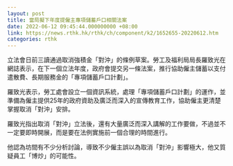 ```yaml
---
layout: post
title: 當局擬下年度提僱主專項儲蓄戶口相關法案
date: 2022-06-12 09:45:44.000000000 +08:00
link: https://news.rthk.hk/rthk/ch/component/k2/1652655-20220612.htm
categories: rthk
---
```


立法會日前三讀通過取消強積金「對沖」的條例草案。勞工及福利局局長羅致光在網誌表示，在下一個立法年度，政府會提交另一條法案，推行協助僱主儲蓄以支付遣散費、長期服務金的「專項儲蓄戶口計劃」。

羅致光表示，勞工處會設立一個資訊系統，處理「專項儲蓄戶口計劃」的運作，並準備為僱主提供25年的政府資助及廣泛而深入的宣傳教育工作，協助僱主更清楚掌握取消「對沖」安排。

羅致光指出取消「對沖」立法後，還有大量廣泛而深入講解的工作要做，不過並不一定要即時開展，而是要在法例實施前一個合理的時間進行。

他認為坊間有不少分析討論，導致不少僱主誤以為取消「對沖」影響極大，他又質疑員工「博炒」的可能性。
